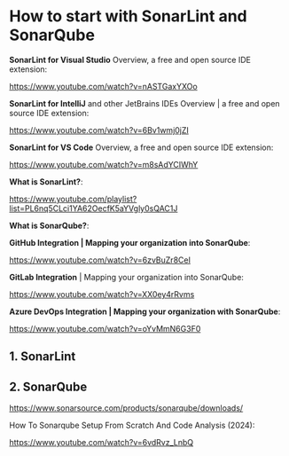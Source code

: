 # How to start with SonarLint and SonarQube

**SonarLint for Visual Studio** Overview, a free and open source IDE extension: 

https://www.youtube.com/watch?v=nASTGaxYXOo

**SonarLint for IntelliJ** and other JetBrains IDEs Overview | a free and open source IDE extension: 

https://www.youtube.com/watch?v=6Bv1wmj0jZI

**SonarLint for VS Code** Overview, a free and open source IDE extension: 

https://www.youtube.com/watch?v=m8sAdYCIWhY

**What is SonarLint?**:

https://www.youtube.com/playlist?list=PL6nq5CLci1YA62OecfK5aYVgly0sQAC1J

**What is SonarQube?**: 



**GitHub Integration | Mapping your organization into SonarQube**: 

https://www.youtube.com/watch?v=6zvBuZr8CeI

**GitLab Integration** | Mapping your organization into SonarQube: 

https://www.youtube.com/watch?v=XX0ey4rRvms

**Azure DevOps Integration | Mapping your organization with SonarQube**:

https://www.youtube.com/watch?v=oYvMmN6G3F0
## 1. SonarLint



## 2. SonarQube

https://www.sonarsource.com/products/sonarqube/downloads/

How To Sonarqube Setup From Scratch And Code Analysis (2024):

https://www.youtube.com/watch?v=6vdRvz_LnbQ
